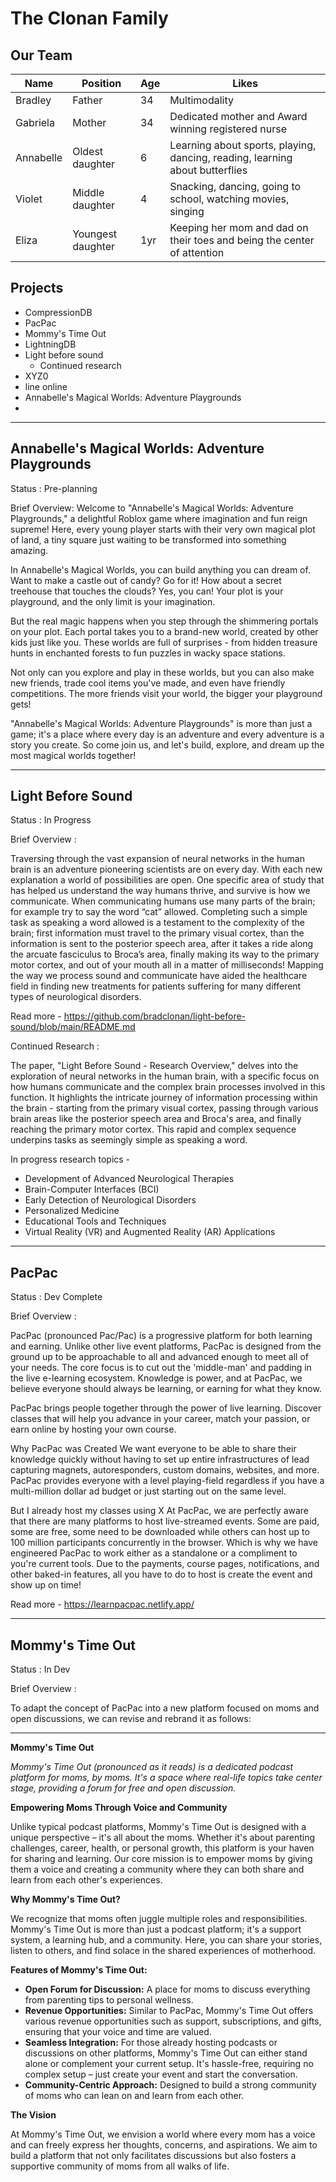 # The Clonan Family


## Our Team

| Name       | Position   | Age | Likes                                                  |
|------------|------------|-----|--------------------------------------------------------|
| Bradley    | Father     | 34  | Multimodality  |
| Gabriela   | Mother     | 34  | Dedicated mother and Award winning registered nurse |
| Annabelle  | Oldest daughter | 6 | Learning about sports, playing, dancing, reading, learning about butterflies |
| Violet     | Middle daughter | 4   | Snacking, dancing, going to school, watching movies, singing |
| Eliza      | Youngest daughter | 1yr | Keeping her mom and dad on their toes and being the center of attention |

## Projects

- CompressionDB
- PacPac 
- Mommy's Time Out
- LightningDB
- Light before sound
  - Continued research 
- XYZ0
- line online
-  Annabelle's Magical Worlds: Adventure Playgrounds
-  

--- 

## Annabelle's Magical Worlds: Adventure Playgrounds

Status : Pre-planning 

Brief Overview:
Welcome to "Annabelle's Magical Worlds: Adventure Playgrounds," a delightful Roblox game where imagination and fun reign supreme! Here, every young player starts with their very own magical plot of land, a tiny square just waiting to be transformed into something amazing.

In Annabelle's Magical Worlds, you can build anything you can dream of. Want to make a castle out of candy? Go for it! How about a secret treehouse that touches the clouds? Yes, you can! Your plot is your playground, and the only limit is your imagination.

But the real magic happens when you step through the shimmering portals on your plot. Each portal takes you to a brand-new world, created by other kids just like you. These worlds are full of surprises - from hidden treasure hunts in enchanted forests to fun puzzles in wacky space stations.

Not only can you explore and play in these worlds, but you can also make new friends, trade cool items you've made, and even have friendly competitions. The more friends visit your world, the bigger your playground gets!

"Annabelle's Magical Worlds: Adventure Playgrounds" is more than just a game; it's a place where every day is an adventure and every adventure is a story you create. So come join us, and let's build, explore, and dream up the most magical worlds together!

---

## Light Before Sound

Status : In Progress

Brief Overview : 

Traversing through the vast expansion of neural networks in the human brain is an adventure pioneering scientists are on every day. With each new explanation a world of possibilities are open. One specific area of study that has helped us understand the way humans thrive, and survive is how we communicate. When communicating humans use many parts of the brain; for example try to say the word “cat” allowed. Completing such a simple task as speaking a word allowed is a testament to the complexity of the brain; first information must travel to the primary visual cortex, than the information is sent to the posterior speech area, after it takes a ride along the arcuate fasciculus to Broca’s area, finally making its way to the primary motor cortex, and out of your mouth all in a matter of milliseconds! Mapping the way we process sound and communicate have aided the healthcare field in finding new treatments for patients suffering for many different types of neurological disorders.

Read more - https://github.com/bradclonan/light-before-sound/blob/main/README.md

Continued Research : 

The paper, "Light Before Sound - Research Overview," delves into the exploration of neural networks in the human brain, with a specific focus on how humans communicate and the complex brain processes involved in this function. It highlights the intricate journey of information processing within the brain - starting from the primary visual cortex, passing through various brain areas like the posterior speech area and Broca's area, and finally reaching the primary motor cortex. This rapid and complex sequence underpins tasks as seemingly simple as speaking a word.

In progress research topics - 
- Development of Advanced Neurological Therapies
- Brain-Computer Interfaces (BCI)
- Early Detection of Neurological Disorders
- Personalized Medicine
- Educational Tools and Techniques
- Virtual Reality (VR) and Augmented Reality (AR) Applications


---

## PacPac

Status : Dev Complete 

Brief Overview : 

PacPac (pronounced Pac/Pac) is a progressive platform for both learning and earning. Unlike other live event platforms, PacPac is designed from the ground up to be approachable to all and advanced enough to meet all of your needs. The core focus is to cut out the 'middle-man' and padding in the live e-learning ecosystem. Knowledge is power, and at PacPac, we believe everyone should always be learning, or earning for what they know.

PacPac brings people together through the power of live learning. Discover classes that will help you advance in your career, match your passion, or earn online by hosting your own course.

Why PacPac was Created
We want everyone to be able to share their knowledge quickly without having to set up entire infrastructures of lead capturing magnets, autoresponders, custom domains, websites, and more. PacPac provides everyone with a level playing-field regardless if you have a multi-million dollar ad budget or just starting out on the same level.

But I already host my classes using X
At PacPac, we are perfectly aware that there are many platforms to host live-streamed events. Some are paid, some are free, some need to be downloaded while others can host up to 100 million participants concurrently in the browser. Which is why we have engineered PacPac to work either as a standalone or a compliment to you're current tools. Due to the payments, course pages, notifications, and other baked-in features, all you have to do to host is create the event and show up on time!

Read more - https://learnpacpac.netlify.app/


---

## Mommy's Time Out

Status : In Dev

Brief Overview : 

To adapt the concept of PacPac into a new platform focused on moms and open discussions, we can revise and rebrand it as follows:

---

**Mommy's Time Out**

_Mommy's Time Out (pronounced as it reads) is a dedicated podcast platform for moms, by moms. It's a space where real-life topics take center stage, providing a forum for free and open discussion._

**Empowering Moms Through Voice and Community**

Unlike typical podcast platforms, Mommy's Time Out is designed with a unique perspective – it's all about the moms. Whether it's about parenting challenges, career, health, or personal growth, this platform is your haven for sharing and learning. Our core mission is to empower moms by giving them a voice and creating a community where they can both share and learn from each other's experiences.

**Why Mommy's Time Out?**

We recognize that moms often juggle multiple roles and responsibilities. Mommy's Time Out is more than just a podcast platform; it's a support system, a learning hub, and a community. Here, you can share your stories, listen to others, and find solace in the shared experiences of motherhood.

**Features of Mommy's Time Out:**

- **Open Forum for Discussion:** A place for moms to discuss everything from parenting tips to personal wellness.
- **Revenue Opportunities:** Similar to PacPac, Mommy's Time Out offers various revenue opportunities such as support, subscriptions, and gifts, ensuring that your voice and time are valued.
- **Seamless Integration:** For those already hosting podcasts or discussions on other platforms, Mommy's Time Out can either stand alone or complement your current setup. It's hassle-free, requiring no complex setup – just create your event and start the conversation.
- **Community-Centric Approach:** Designed to build a strong community of moms who can lean on and learn from each other.

**The Vision**

At Mommy's Time Out, we envision a world where every mom has a voice and can freely express her thoughts, concerns, and aspirations. We aim to build a platform that not only facilitates discussions but also fosters a supportive community of moms from all walks of life.
